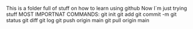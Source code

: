 This is a folder full of stuff on how to learn using github
Now I´m just trying stuff
MOST IMPORTNAT COMMANDS:
git init
git add
git commit -m
git status
git diff
git log
git push origin main
git pull origin main
